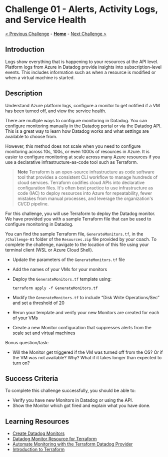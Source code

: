 # Challenge 01 - Alerts, Activity Logs, and Service Health

[< Previous Challenge](./Challenge-00.md) - **[Home](../README.md)** - [Next Challenge >](./Challenge-02.md)

## Introduction

Logs show everything that is happening to your resources at the API level. Platform logs from Azure in Datadog provide insights into subscription-level events. This includes information such as when a resource is modified or when a virtual machine is started.

## Description

Understand Azure platform logs, configure a monitor to get notified if a VM has been turned off, and view the service health.

There are multiple ways to configure monitoring in Datadog.  You can configure monitoring manually in the Datadog portal or via the Datadog API.  This is a great way to learn how Datadog works and what settings are available to choose from. 

However, this method does not scale when you need to configure monitoring across 10s, 100s, or even 1000s of resources in Azure. It is easier to configure monitoring at scale across many Azure resources if you use a declarative infrastructure-as-code tool such as Terraform.

> **Note** Terraform is an open-source infrastructure as code software tool that provides a consistent CLI workflow to manage hundreds of cloud services. Terraform codifies cloud APIs into declarative configuration files. It's often best practice to use infrastructure as code (IAC) to deploy resources into Azure for repeatability, fewer mistakes from manual processes, and leverage the organization's CI/CD pipeline.

For this challenge, you will use Terraform to deploy the Datadog monitor. We have provided you with a sample Terraform file that can be used to configure monitoring in Datadog. 

You can find the sample Terraform file, `GenerateMonitors.tf`, in the `/Challenge-01` folder of the `Resources.zip` file provided by your coach. To complete the challenge, navigate to the location of this file using your terminal client (WSL or Azure Cloud Shell).

- Update the parameters of the `GenerateMonitors.tf` file 
- Add the names of your VMs for your monitors
- Deploy the `GenerateMonitors.tf` template using: 

    ```terraform apply -f GenerateMonitors.tf```
 
- Modify the `GenerateMonitors.tf` to include “Disk Write Operations/Sec” and set a threshold of 20
- Rerun your template and verify your new Monitors are created for each of your VMs
- Create a new Monitor configuration that suppresses alerts from the scale set and virtual machines

Bonus question/task:
- Will the Monitor get triggered if the VM was turned off from the OS? Or if the VM was not available? Why? What if it takes longer than expected to turn on?

## Success Criteria

To complete this challenge successfully, you should be able to:
 - Verify you have new Monitors in Datadog or using the API.
 - Show the Monitor which got fired and explain what you have done.

## Learning Resources

- [Create Datadog Monitors](https://docs.datadoghq.com/monitors/create/)
- [Datadog Monitor Resource for Terraform](https://registry.terraform.io/providers/DataDog/datadog/latest/docs/resources/monitor)
- [Automate Monitoring with the Terraform Datadog Provider](https://learn.hashicorp.com/tutorials/terraform/datadog-provider?in=terraform/use-case)
- [Introduction to Terraform](https://www.youtube.com/watch?v=h970ZBgKINg&t=943s&ab_channel=HashiCorp)
